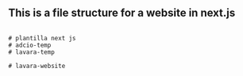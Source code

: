 
## This is a file structure for a website in next.js
```

# plantilla next js
# adcio-temp
#   l a v a r a - t e m p  
 #   l a v a r a - w e b s i t e  
 